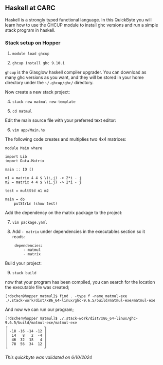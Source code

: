 ## Haskell at CARC

Haskell is a strongly typed functional language. In this QuickByte you will learn how to use the GHCUP module to install ghc versions and run a simple stack program in haskell.

### Stack setup on Hopper

1) `module load ghcup`

2) `ghcup install ghc 9.10.1`

`ghcup` is the Glasglow haskell compiler upgrader. You can download as many ghc versions as you want, and they will be stored in your home directory under the `~/.ghcup/ghc/` directory.

Now create a new stack project:

4) `stack new matmul new-template`

5) `cd matmul`

Edit the main source file with your preferred text editor:

6) `vim app/Main.hs`

The following code creates and multiplies two 4x4 matrices:

	module Main where

	import Lib
	import Data.Matrix

	main :: IO ()

	m1 = matrix 4 4 $ \(i,j) -> 2*i - j
	m2 = matrix 4 4 $ \(i,j) -> 2*i - j

	test = multStd m1 m2

	main = do
		putStrLn (show test)

Add the dependency on the matrix package to the project:

7) `vim package.yaml`

8) Add `- matrix` under dependencies in the executables section so it reads:


		dependencies:		
			- matmul
			- matrix


Build your project:

9) `stack build`

now that your program has been compiled, you can search for the location the executable file was created;

	[rdscher@hopper matmul]$ find . -type f -name matmul-exe
	./.stack-work/dist/x86_64-linux/ghc-9.6.5/build/matmul-exe/matmul-exe

And now we can run our program;

	[rdscher@hopper matmul]$ ./.stack-work/dist/x86_64-linux/ghc-9.6.5/build/matmul-exe/matmul-exe
	┌                 ┐
	│ -18 -16 -14 -12 │
	│  14   8   2  -4 │
	│  46  32  18   4 │
	│  78  56  34  12 │
	└                 ┘

*This quickbyte was validated on 6/10/2024*